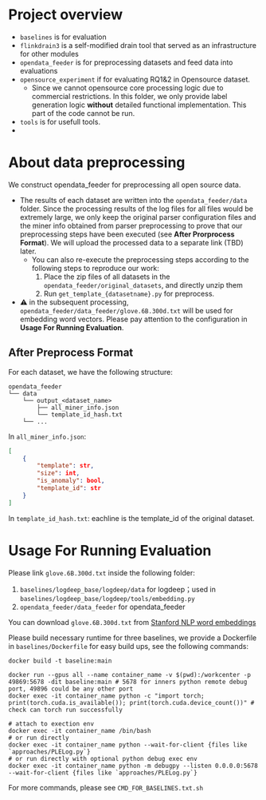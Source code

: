 # Project overview

- `baselines` is for evaluation
- `flinkdrain3` is a self-modified drain tool that served as an infrastructure for other modules
- `opendata_feeder` is for preprocessing datasets and feed data into evaluations
- `opensource_experiment` if for evaluating RQ1&2 in Opensource dataset.
    - Since we cannot opensource core processing logic due to commercial restrictions. In this folder, we only provide label generation logic **without** detailed functional implementation. This part of the code cannot be run.
- `tools` is for usefull tools.
- 

# About data preprocessing

We construct opendata_feeder for preprocessing all open source data.

- The results of each dataset are written into the `opendata_feeder/data` folder. Since the processing results of the log files for all files would be extremely large, we only keep the original parser configuration files and the miner info obtained from parser preprocessing to prove that our preprocessing steps have been executed (see **After Prorprocess Format**). We will upload the processed data to a separate link (TBD) later. 
    - You can also re-execute the preprocessing steps according to the following steps to reproduce our work:
        1. Place the zip files of all datasets in the `opendata_feeder/original_datasets`, and directly unzip them
        2. Run `get_template_{datasetname}.py` for preprocess. 
- :warning: in the subsequent processing, `opendata_feeder/data_feeder/glove.6B.300d.txt` will be used for embedding word vectors. Please pay attention to the configuration in **Usage For Running Evaluation**. 

## After Preprocess Format

For each dataset, we have the following structure:

```shell
opendata_feeder
└── data
    └── output_<dataset_name>
        ├── all_miner_info.json
        └── template_id_hash.txt
    └── ...
```

In `all_miner_info.json`:

```json
[
    {
        "template": str,
        "size": int,
        "is_anomaly": bool,
        "template_id": str
    }
]
```

In `template_id_hash.txt`: eachline is the template_id of the original dataset.


# Usage For Running Evaluation

Please  link `glove.6B.300d.txt` inside the following folder:

1. `baselines/logdeep_base/logdeep/data` for logdeep；used in `baselines/logdeep_base/logdeep/tools/embedding.py`
2. `opendata_feeder/data_feeder` for opendata_feeder

You can download  `glove.6B.300d.txt` from [Stanford NLP word embeddings](https://nlp.stanford.edu/projects/glove/)



Please build necessary runtime for three baselines, we provide a Dockerfile in `baselines/Dockerfile` for easy build ups, see the following commands:

```shell
docker build -t baseline:main 

docker run --gpus all --name container_name -v $(pwd):/workcenter -p 49869:5678 -dit baseline:main # 5678 for inners python remote debug port, 49896 could be any other port
docker exec -it container_name python -c "import torch; print(torch.cuda.is_available()); print(torch.cuda.device_count())" # check can torch run successfully

# attach to exection env
docker exec -it container_name /bin/bash
# or run directly
docker exec -it container_name python --wait-for-client {files like `approaches/PLELog.py`}
# or run directly with optional python debug exec env
docker exec -it container_name python -m debugpy --listen 0.0.0.0:5678 --wait-for-client {files like `approaches/PLELog.py`}
```

For more commands,  please see `CMD_FOR_BASELINES.txt.sh`



